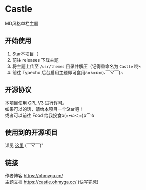 # Castle
MD风格单栏主题
## 开始使用
1. Star本项目（<br>
2. 前往 releases 下载主题<br>
3. 将主题上传至 `/usr/themes` 目录并解压（记得重命名为 `Castle` 哟~<br>
4. 前往 Typecho 后台启用主题即可食用ε=ε=ε=(~￣▽￣)~
## 开源协议
本项目使用 GPL V3 进行许可。<br>
如果可以的话，请给本项目一个Star吧！<br>
或者可以前往 Food 给我投食ο(=•ω＜=)ρ⌒☆
## 使用到的开源项目
详见 [这里](https://castle.ohmyga.cc/#/copy?id=%e4%bd%bf%e7%94%a8%e7%9a%84%e5%bc%80%e6%ba%90%e9%a1%b9%e7%9b%ae) (￣▽￣)"
## 链接
作者博客 https://ohmyga.cn/<br>
主题文档 https://castle.ohmyga.cc/ (快写完惹)

